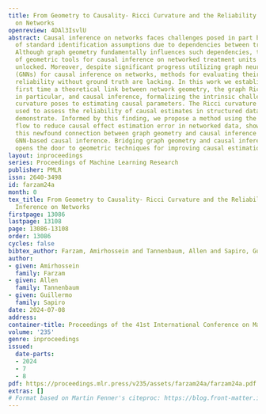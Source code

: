 ```yaml
---
title: From Geometry to Causality- Ricci Curvature and the Reliability of Causal Inference
  on Networks
openreview: 4DAl3IsvlU
abstract: Causal inference on networks faces challenges posed in part by violations
  of standard identification assumptions due to dependencies between treatment units.
  Although graph geometry fundamentally influences such dependencies, the potential
  of geometric tools for causal inference on networked treatment units is yet to be
  unlocked. Moreover, despite significant progress utilizing graph neural networks
  (GNNs) for causal inference on networks, methods for evaluating their achievable
  reliability without ground truth are lacking. In this work we establish for the
  first time a theoretical link between network geometry, the graph Ricci curvature
  in particular, and causal inference, formalizing the intrinsic challenges that negative
  curvature poses to estimating causal parameters. The Ricci curvature can then be
  used to assess the reliability of causal estimates in structured data, as we empirically
  demonstrate. Informed by this finding, we propose a method using the geometric Ricci
  flow to reduce causal effect estimation error in networked data, showcasing how
  this newfound connection between graph geometry and causal inference could improve
  GNN-based causal inference. Bridging graph geometry and causal inference, this paper
  opens the door to geometric techniques for improving causal estimation on networks.
layout: inproceedings
series: Proceedings of Machine Learning Research
publisher: PMLR
issn: 2640-3498
id: farzam24a
month: 0
tex_title: From Geometry to Causality- Ricci Curvature and the Reliability of Causal
  Inference on Networks
firstpage: 13086
lastpage: 13108
page: 13086-13108
order: 13086
cycles: false
bibtex_author: Farzam, Amirhossein and Tannenbaum, Allen and Sapiro, Guillermo
author:
- given: Amirhossein
  family: Farzam
- given: Allen
  family: Tannenbaum
- given: Guillermo
  family: Sapiro
date: 2024-07-08
address:
container-title: Proceedings of the 41st International Conference on Machine Learning
volume: '235'
genre: inproceedings
issued:
  date-parts:
  - 2024
  - 7
  - 8
pdf: https://proceedings.mlr.press/v235/assets/farzam24a/farzam24a.pdf
extras: []
# Format based on Martin Fenner's citeproc: https://blog.front-matter.io/posts/citeproc-yaml-for-bibliographies/
---
```

